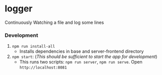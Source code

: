 # logger
Continuously Watching a file and log some lines

### Development
1. `npm run install-all`
    * Installs dependencies in base and server-frontend directory
2. `npm start`: (*This should be sufficient to start the app for development*)
    * This runs two scripts: `npm run server`, `npm run serve`. Open `http://localhost:8081`


